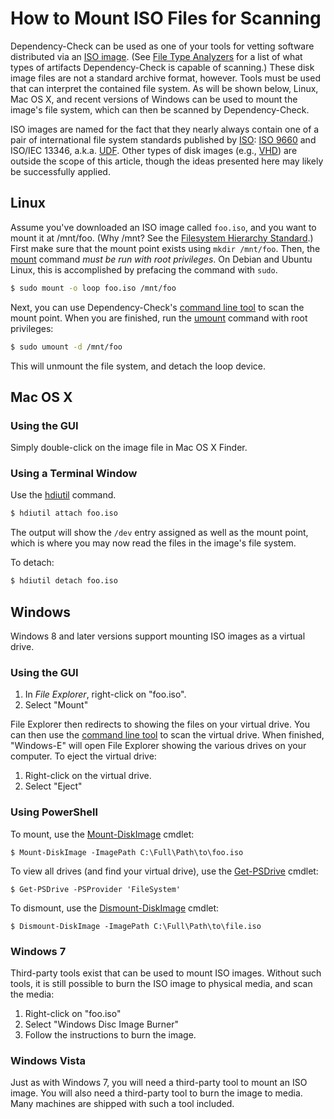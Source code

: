 How to Mount ISO Files for Scanning
===================================

Dependency-Check can be used as one of your tools for vetting software
distributed via an [ISO image](https://en.wikipedia.org/wiki/ISO_image). (See
[File Type Analyzers](../analyzers/) for a list of what types of artifacts
Dependency-Check is capable of scanning.) These disk image files are not a standard archive format, however. Tools must be used that can interpret the contained file system. As will be shown below, Linux, Mac OS X, and recent versions of Windows can be used to mount the image's file system, which can
then be scanned by Dependency-Check.

ISO images are named for the fact that they nearly always contain one of a
pair of international file system standards published by
[ISO](http://www.iso.org/): [ISO 9660](https://en.wikipedia.org/wiki/ISO_9660)
and ISO/IEC 13346, a.k.a. [UDF](https://en.wikipedia.org/wiki/Universal_Disk_Format). Other types of disk images (e.g.,
[VHD](https://en.wikipedia.org/wiki/VHD_%28file_format%29)) are outside the
scope of this article, though the ideas presented here may likely be
successfully applied.

Linux
-----

Assume you've downloaded an ISO image called `foo.iso`, and you want to mount
it at /mnt/foo. (Why /mnt? See the
[Filesystem Hierarchy Standard](http://refspecs.linuxfoundation.org/FHS_3.0/fhs/ch03s12.html).)
First make sure that the mount point exists using `mkdir /mnt/foo`. Then, the
[mount](http://linux.die.net/man/8/mount) command *must be run with root
privileges*. On Debian and Ubuntu Linux, this is accomplished by prefacing the
command with `sudo`.

```sh
$ sudo mount -o loop foo.iso /mnt/foo
```

Next, you can use Dependency-Check's [command line tool](../dependency-check-cli/index.html)
to scan the mount point. When you are finished, run the
[umount](http://linux.die.net/man/8/umount) command with root privileges:

```sh
$ sudo umount -d /mnt/foo
```

This will unmount the file system, and detach the loop device.

Mac OS X
--------

### Using the GUI

Simply double-click on the image file in Mac OS X Finder.

### Using a Terminal Window

Use the [hdiutil](https://developer.apple.com/library/mac/documentation/Darwin/Reference/ManPages/man1/hdiutil.1.html)
command.

```sh
$ hdiutil attach foo.iso
```

The output will show the `/dev` entry assigned as well as the mount point,
which is where you may now read the files in the image's file system.

To detach:

```sh
$ hdiutil detach foo.iso
```

Windows
-------

Windows 8 and later versions support mounting ISO images as a virtual drive.

### Using the GUI

1. In *File Explorer*, right-click on "foo.iso".
2. Select "Mount"

File Explorer then redirects to showing the files on your virtual drive. You can then use the [command line tool](dependency-check-cli/) to scan the
virtual drive. When finished, "Windows-E" will open File Explorer showing the various drives on your computer. To eject the virtual drive:

1. Right-click on the virtual drive.
2. Select "Eject"

### Using PowerShell

To mount, use the [Mount-DiskImage](https://technet.microsoft.com/en-us/%5Clibrary/Hh848706%28v=WPS.630%29.aspx)
cmdlet:

```posh
$ Mount-DiskImage -ImagePath C:\Full\Path\to\foo.iso
```

To view all drives (and find your virtual drive), use the
[Get-PSDrive](https://technet.microsoft.com/en-us/library/Hh849796.aspx)
cmdlet:

```posh
$ Get-PSDrive -PSProvider 'FileSystem'
```

To dismount, use the [Dismount-DiskImage](https://technet.microsoft.com/en-us/library/hh848693%28v=wps.630%29.aspx)
cmdlet:

```posh
$ Dismount-DiskImage -ImagePath C:\Full\Path\to\file.iso
```

### Windows 7

Third-party tools exist that can be used to mount ISO images. Without such
tools, it is still possible to burn the ISO image to physical media, and scan
the media:

1. Right-click on "foo.iso"
2. Select "Windows Disc Image Burner"
3. Follow the instructions to burn the image.

### Windows Vista

Just as with Windows 7, you will need a third-party tool to mount an ISO
image. You will also need a third-party tool to burn the image to media.
Many machines are shipped with such a tool included.
